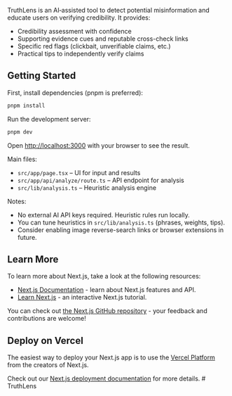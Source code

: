 TruthLens is an AI‑assisted tool to detect potential misinformation and educate users on verifying credibility. It provides:

- Credibility assessment with confidence
- Supporting evidence cues and reputable cross-check links
- Specific red flags (clickbait, unverifiable claims, etc.)
- Practical tips to independently verify claims

## Getting Started

First, install dependencies (pnpm is preferred):

```bash
pnpm install
```

Run the development server:

```bash
pnpm dev
```

Open [http://localhost:3000](http://localhost:3000) with your browser to see the result.

Main files:

- `src/app/page.tsx` – UI for input and results
- `src/app/api/analyze/route.ts` – API endpoint for analysis
- `src/lib/analysis.ts` – Heuristic analysis engine

Notes:

- No external AI API keys required. Heuristic rules run locally.
- You can tune heuristics in `src/lib/analysis.ts` (phrases, weights, tips).
- Consider enabling image reverse-search links or browser extensions in future.

## Learn More

To learn more about Next.js, take a look at the following resources:

- [Next.js Documentation](https://nextjs.org/docs) - learn about Next.js features and API.
- [Learn Next.js](https://nextjs.org/learn) - an interactive Next.js tutorial.

You can check out [the Next.js GitHub repository](https://github.com/vercel/next.js) - your feedback and contributions are welcome!

## Deploy on Vercel

The easiest way to deploy your Next.js app is to use the [Vercel Platform](https://vercel.com/new?utm_medium=default-template&filter=next.js&utm_source=create-next-app&utm_campaign=create-next-app-readme) from the creators of Next.js.

Check out our [Next.js deployment documentation](https://nextjs.org/docs/app/building-your-application/deploying) for more details.
#   T r u t h L e n s  
 